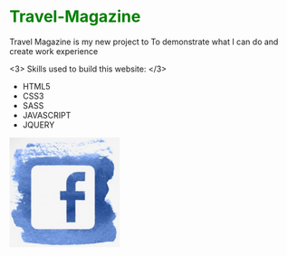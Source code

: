 <h1 style="color:green;"> Travel-Magazine</h1>

Travel Magazine is my new project to To demonstrate  what I can do and create work experience 

<3> Skills used to build this website: </3>
<ul>
<li> HTML5 </li>
<li> CSS3 </li>
<li> SASS </li>
<li> JAVASCRIPT </li>
<li> JQUERY </li>
</ul>

<a href = "http://217.199.187.67/travelmagazine.com/"  target = "_blank"><img src = "images/facebook.PNG"> </a>


